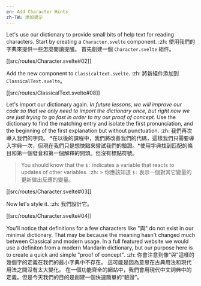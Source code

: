 ```yaml
---
en: Add Character Hints
zh-TW: 添加提示
---
```


Let's use our dictionary to provide small bits of help text for reading characters. Start by creating a `Character.svelte` component. :zh: 使用我們的字典來提供一些怎麼閱讀提醒。 首先創建一個 `Character.svelte` 組件。

[[src/routes/Character.svelte#02]]

Add the new component to `ClassicalText.svelte`. :zh: 將新組件添加到 `ClassicalText.svelte`。

[[src/routes/ClassicalText.svelte#08]]

Let's import our dictionary again. *In future lessons, we will improve our code so that we only need to import the dictionary once, but right now we are just trying to go fast in order to try our proof of concept.* Use the dictionary to find the matching entry and isolate the first pronunciation, and the beginning of the first explanation but without punctuation. :zh: 我們再次導入我們的字典。 *在以後的課程中，我們將改善我們的代碼，這樣我們只需要導入字典一次，但現在我們只是想快點來嘗試我們的驗證。*使用字典找到匹配的條目和第一個發音和第一個解釋的開頭。但沒有標點符號。

> You should know that the `$:` indicates a variable that reacts to updates of other variables. :zh: > 你應該知道 `$:` 表示一個對其它變量的更新做出反應的變量。

[[src/routes/Character.svelte#03]]

Now let's style it. :zh: 我們設計它。

[[src/routes/Character.svelte#04]]

You'll notice that definitions for a few characters like "與" do not exist in our minimal dictionary. That may be because the meaning hasn't changed much between Classical and modern usage. In a full featured website we would use a definiton from a modern Mandarin dictionary, but our purpose here is to create a quick and simple "proof of concept". :zh: 你會注意到像“與”這樣的幾個字的定義在我們的最小字典中不存在。 這可能是因為意思在古典用法和現代用法之間沒有太大變化。 在一個功能齊全的網站中，我們會用現代中文詞典中的定義。但是今天我們的目的是創建一個快速簡單的“驗證”。


